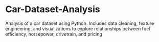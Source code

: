 # Car-Dataset-Analysis
Analysis of a car dataset using Python. Includes data cleaning, feature engineering, and visualizations to explore relationships between fuel efficiency, horsepower, drivetrain, and pricing
